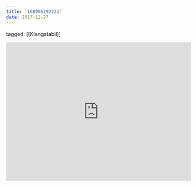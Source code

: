 ```yaml
---
title: '168996292333'
date: 2017-12-27
---
```

tagged: [[Klangstabil]]
<iframe allow="accelerometer; autoplay; clipboard-write; encrypted-media; gyroscope; picture-in-picture" allowfullscreen="" frameborder="0" height="375" id="youtube_iframe" src="https://www.youtube.com/embed/WEVwun0ikRo?feature=oembed&amp;enablejsapi=1&amp;origin=https://safe.txmblr.com&amp;wmode=opaque" width="500"></iframe>